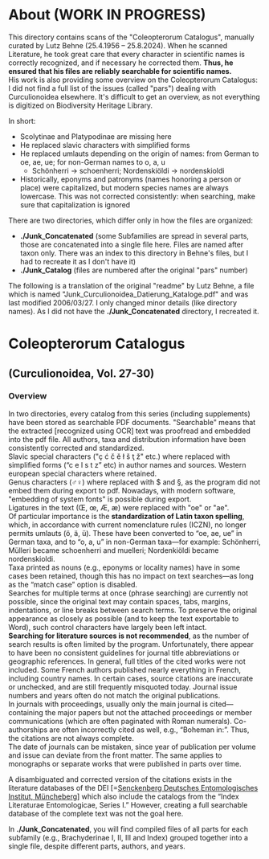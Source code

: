 # About (WORK IN PROGRESS)
This directory contains scans of the "Coleopterorum Catalogus", manually curated by Lutz Behne (25.4.1956 – 25.8.2024). When he scanned Literature, he took great care that every character in scientific names is correctly recognized, and if necessary he corrected them. **Thus, he ensured that his files are reliably searchable for scientific names.**\
His work is also providing some overview on the Coleopterorum Catalogus: I did not find a full list of the issues (called "pars") dealing with Curculionoidea elsewhere. It's difficult to get an overview, as not everything is digitized on Biodiversity Heritage Library.

In short:
- Scolytinae and Platypodinae are missing here
- He replaced slavic characters with simplified forms
- He replaced umlauts depending on the origin of names: from German to oe, ae, ue; for non-German names to o, a, u
  - Schönherri -> schoenherri; Nordenskiöldi -> nordenskioldi  
- Historically, eponyms and patronyms (names honoring a person or place) were capitalized, but modern species names are always lowercase. This was not corrected consistently: when searching, make sure that capitalization is ignored

There are two directories, which differ only in how the files are organized:
- **./Junk_Concatenated** (some Subfamilies are spread in several parts, those are concatenated into a single file here. Files are named after taxon only. There was an index to this directory in Behne's files, but I had to recreate it as I don't have it)
- **./Junk_Catalog** (files are numbered after the original "pars" number)

The following is a translation of the original "readme" by Lutz Behne, a file which is named "Junk_Curculionoidea_Datierung_Kataloge.pdf" and was last modified 2006/03/27. I only changed minor details (like directory names). As I did not have the **./Junk_Concatenated** directory, I recreated it.

# Coleopterorum Catalogus
## (Curculionoidea, Vol. 27-30)

### Overview
In two directories, every catalog from this series (including supplements) have been stored as searchable PDF documents. "Searchable" means that the extracted [recognized using OCR] text was proofread and embedded into the pdf file. All authors, taxa and distribution information have been consistently corrected and standardized.\
Slavic special characters ("ç ć č ě ł š ţ ž" etc.) where replaced with simplified forms (“c e l s t z” etc) in author names and sources. Western european special characters where retained.\
Genus characters (♂♀) where replaced with $ and §, as the program did not embed them during export to pdf. Nowadays, with modern software, "embedding of system fonts" is possible during export.\
Ligatures in the text (Œ, œ, Æ, æ) were replaced with "oe" or "ae".\
Of particular importance is the **standardization of Latin taxon spelling**, which, in accordance with current nomenclature rules (ICZN), no longer permits umlauts (ö, ä, ü). These have been converted to “oe, ae, ue” in German taxa, and to “o, a, u” in non-German taxa—for example: Schönherri, Mülleri became schoenherri and muelleri; Nordenkiöldi became nordenskioldi.\
Taxa printed as nouns (e.g., eponyms or locality names) have in some cases been retained, though this has no impact on text searches—as long as the “match case” option is disabled.\
Searches for multiple terms at once (phrase searching) are currently not possible, since the original text may contain spaces, tabs, margins, indentations, or line breaks between search terms. To preserve the original appearance as closely as possible (and to keep the text exportable to Word), such control characters have largely been left intact.\
**Searching for literature sources is not recommended**, as the number of search results is often limited by the program. Unfortunately, there appear to have been no consistent guidelines for journal title abbreviations or geographic references. In general, full titles of the cited works were not included. Some French authors published nearly everything in French, including country names. In certain cases, source citations are inaccurate or unchecked, and are still frequently misquoted today. Journal issue numbers and years often do not match the original publications.\
In journals with proceedings, usually only the main journal is cited—containing the major papers but not the attached proceedings or member communications (which are often paginated with Roman numerals). Co-authorships are often incorrectly cited as well, e.g., “Boheman in:”. Thus, the citations are not always complete.\
The date of journals can be mistaken, since year of publication per volume and issue can deviate from the front matter. The same applies to monographs or separate works that were published in parts over time.

A disambiguated and corrected version of the citations exists in the literature databases of the DEI [=[Senckenberg Deutsches Entomologisches Institut, Müncheberg](https://www.senckenberg.de/en/institutes/senckenberg-german-entomological-institute/)] which also include the catalogs from the “Index Literaturae Entomologicae, Series I.” However, creating a full searchable database of the complete text was not the goal here.

In **./Junk_Concatenated**, you will find compiled files of all parts for each subfamily (e.g., Brachyderinae I, II, III and Index) grouped together into a single file, despite different parts, authors, and years.
